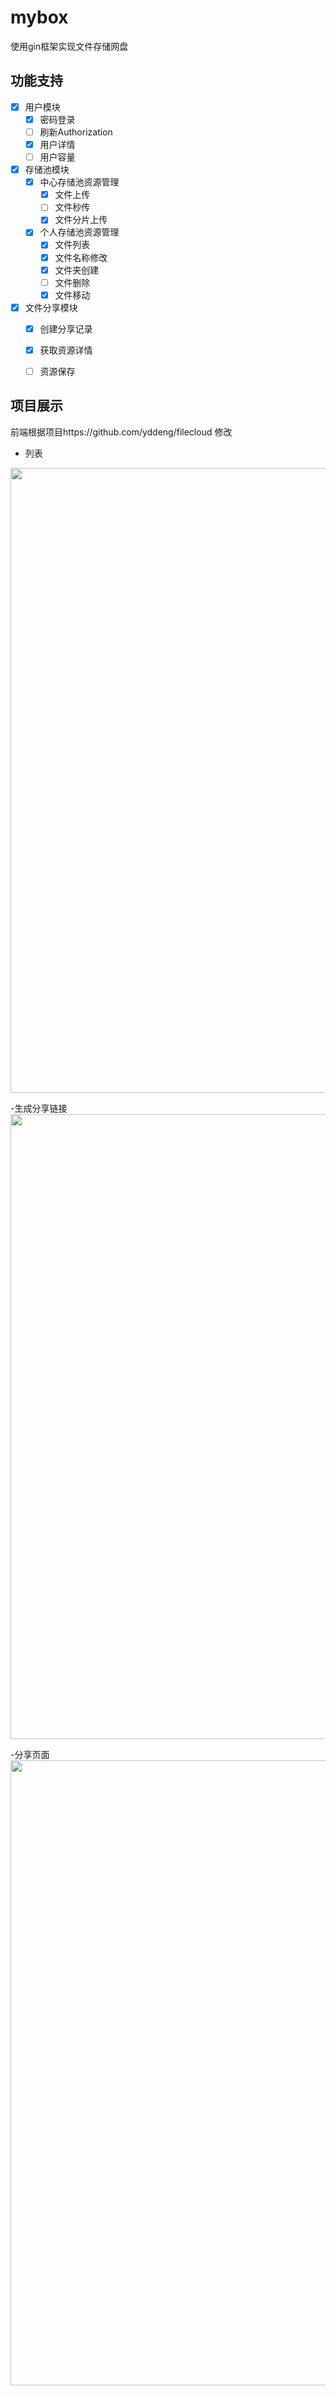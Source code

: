 # mybox

使用gin框架实现文件存储网盘


## 功能支持

- [x] 用户模块
    - [x] 密码登录
    - [ ] 刷新Authorization
    - [x] 用户详情
    - [ ] 用户容量
- [x] 存储池模块
    - [x] 中心存储池资源管理
        - [x] 文件上传
        - [ ] 文件秒传
        - [X] 文件分片上传
    - [x] 个人存储池资源管理
        - [x] 文件列表
        - [x] 文件名称修改
        - [x] 文件夹创建
        - [ ] 文件删除
        - [x] 文件移动
- [x] 文件分享模块
    - [X] 创建分享记录
    - [X] 获取资源详情
    - [ ] 资源保存


## 项目展示

前端根据项目https://github.com/yddeng/filecloud 修改

- 列表
<img src="https://image.geff.top/i/2022/12/12/1280ccj.png" width="1000">

-生成分享链接
<img src="https://image.geff.top/i/2022/12/12/12iagex.png" width="1000">

-分享页面
<img src="https://image.geff.top/i/2022/12/12/12ianym.png" width="1000">

